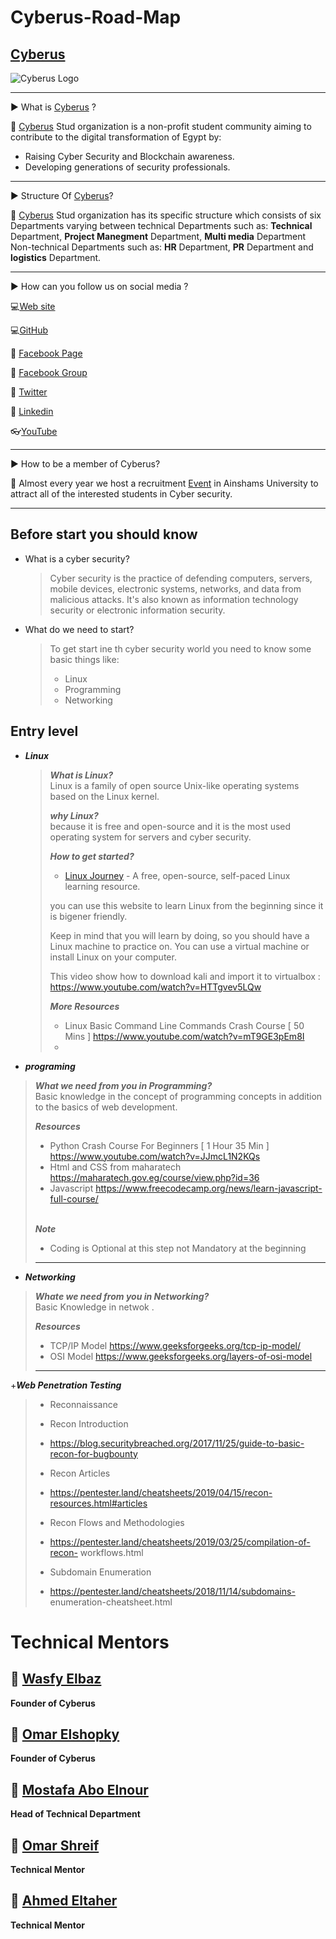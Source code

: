 # Cyberus-Road-Map


## [Cyberus](https://www.facebook.com/cyberustud "Cyberus")

![Cyberus Logo](https://scontent.fcai20-1.fna.fbcdn.net/v/t39.30808-6/274892753_127037413174618_5531246449082956709_n.jpg?_nc_cat=105&ccb=1-7&_nc_sid=09cbfe&_nc_eui2=AeE0Zj-MuFGFN3pGEDAsQXCRu8r_PxQhLP67yv8_FCEs_lmbzg83MRNXH5vM9OZvibYDr1FaHg3yQyeGa4Ip1zbh&_nc_ohc=aZHsVne4h4wAX8-yJpE&_nc_ht=scontent.fcai20-1.fna&oh=00_AT8vLK4YpMKoWr-EHdhPJsZR2tSt8XMH3uADvtni8HkLXQ&oe=63517DD5)

------------

▶ What is [Cyberus](https://www.facebook.com/cyberustud "Cyberus") ?

📌 [Cyberus](https://www.facebook.com/cyberustud "Cyberus") Stud organization is a non-profit student community aiming to contribute to the digital transformation of Egypt by:
- Raising Cyber Security and Blockchain awareness.
- Developing generations of security professionals.


------------

▶ Structure Of [Cyberus](https://www.facebook.com/cyberustud "Cyberus")?

📌 [Cyberus](https://www.facebook.com/cyberustud "Cyberus") Stud organization has its specific structure which consists of six Departments varying between 
technical Departments such as: 
**Technical** Department, 
**Project Manegment** Department,
 **Multi media** Department 
Non-technical Departments such as:
**HR** Department,
**PR** Department 
and **logistics** Department.

------------
▶ How can you follow us on social media ?

💻[Web site]()

💻[GitHub]()

📱 [Facebook Page](https://www.facebook.com/cyberustud "Facebook Page")

📱 [Facebook Group]()

📱 [Twitter]()

📱 [Linkedin](https://www.linkedin.com/company/cyberustud/ "Linkedin")

👓[YouTube]()




------------

▶ How to be a member of Cyberus?

📌 Almost every year we host a recruitment [Event](https://www.facebook.com/events/1127612118154394/permalink/1129912351257704/ "Event") in Ainshams University to attract all of the interested students in Cyber security.

------------
## Before start you should know

- What is a cyber security?

  > Cyber security is the practice of defending computers, servers, mobile devices, electronic systems, networks, and data from malicious attacks. It's also known as information technology security or electronic information security.

- What do we need to start?

  > To get start ine th cyber security world you need to know some basic things like:
  >
  > - Linux
  > - Programming
  > - Networking

## Entry level

- ***Linux***
  >***What is Linux?***\
  > Linux is a family of open source Unix-like operating systems based on the Linux kernel.
  >
  > ***why Linux?***\
  > because it is free and open-source and it is the most used operating system for servers and cyber security.
  >
  > ***How to get started?***
  >
  > - [Linux Journey](https://linuxjourney.com/) - A free, open-source, self-paced Linux learning resource.
  >
  > you can use this website to learn Linux from the beginning since it is bigener friendly.
  >
  > 
  >
  > Keep in mind that you will learn by doing, so you should have a Linux machine to       practice on. You can use a virtual machine or install Linux on your computer.
  >
  >This video show how to download kali and import it to virtualbox : https://www.youtube.com/watch?v=HTTgvev5LQw
  >
  >***More Resources***
  >
  >+ Linux Basic Command Line Commands Crash Course [ 50 Mins ] https://www.youtube.com/watch?v=mT9GE3pEm8I
  >+
- ***programing***
 
 >***What we need from you in Programming?***\
 >Basic knowledge in the concept of programming concepts in addition to the basics of    web development.
 >
 >***Resources***
 >
 >
 >
 >+ Python Crash Course For Beginners [ 1 Hour 35 Min ]
    https://www.youtube.com/watch?v=JJmcL1N2KQs
 >+ Html and CSS from maharatech https://maharatech.gov.eg/course/view.php?id=36
 >+ Javascript
 >https://www.freecodecamp.org/news/learn-javascript-full-course/
 >
 >\
 > ***Note***
 >+ Coding is Optional at this step not Mandatory at the beginning
 >
 >------------
+ ***Networking***
>***Whate we need from you in Networking?***\
>Basic Knowledge in netwok .
>
>***Resources***
>+ TCP/IP Model
https://www.geeksforgeeks.org/tcp-ip-model/
>+ OSI Model
https://www.geeksforgeeks.org/layers-of-osi-model
>-------
+***Web Penetration Testing***
>+ Reconnaissance
>+ Recon Introduction
 >  + https://blog.securitybreached.org/2017/11/25/guide-to-basic-recon-for-bugbounty
>
> + Recon Articles
>
>  + https://pentester.land/cheatsheets/2019/04/15/recon-resources.html#articles
>
> + Recon Flows and Methodologies
>
>  + https://pentester.land/cheatsheets/2019/03/25/compilation-of-recon-
workflows.html
>
>+ Subdomain Enumeration
>  + https://pentester.land/cheatsheets/2018/11/14/subdomains-
enumeration-cheatsheet.html

# Technical Mentors

## 👑 [Wasfy Elbaz](https://www.linkedin.com/in/wasfyelbaz/ "Wasfy Elbaz")
**Founder of Cyberus**

## 👑 [Omar Elshopky](https://www.linkedin.com/in/omarelshopky/ "omarelshopky")
**Founder of Cyberus**

## 👑 [Mostafa Abo Elnour](https://www.linkedin.com/in/maboelnour12/ "Mostafa Abo Elnour")
**Head of Technical Department**

## 👑 [Omar Shreif](https://www.linkedin.com/in/omar-shreif-2b106924b/ "Omar Shreif")
**Technical Mentor**

## 👑 [Ahmed Eltaher](https://www.linkedin.com/in/ahmedheltaher/ "Ahmed Eltaher")
**Technical Mentor**
